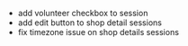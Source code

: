 - add volunteer checkbox to session
- add edit button to shop detail sessions
- fix timezone issue on shop details sessions